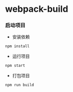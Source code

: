 # webpack-build

### 启动项目

* 安装依赖

```sh
npm install
```

* 运行项目

```sh
npm start
```

* 打包项目

```sh
npm run build
```
<!--
### 目录结构

```
/webpack-build
|- README.md
|- package.json
|- package-lock.json
|- /public
   |- index.html
|- /src
   |- index.js
   |- index.less
   |- /component1
      |- component1.js
      |- math.js
   |- /component2
      |- component2.js
      |- print.js
   |- /component3
      |- component3.js
      |- data.xml
      |- glyphicons-halflings-regular.woff
      |- glyphicons-halflings-regular.woff2
      |- icon.jpg
```-->
